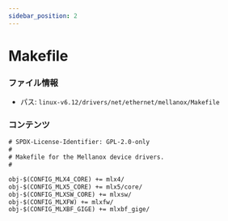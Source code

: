 ```yaml
---
sidebar_position: 2
---
```

# Makefile

### ファイル情報

- パス: `linux-v6.12/drivers/net/ethernet/mellanox/Makefile`

### コンテンツ

```txt
# SPDX-License-Identifier: GPL-2.0-only
#
# Makefile for the Mellanox device drivers.
#

obj-$(CONFIG_MLX4_CORE) += mlx4/
obj-$(CONFIG_MLX5_CORE) += mlx5/core/
obj-$(CONFIG_MLXSW_CORE) += mlxsw/
obj-$(CONFIG_MLXFW) += mlxfw/
obj-$(CONFIG_MLXBF_GIGE) += mlxbf_gige/

```

